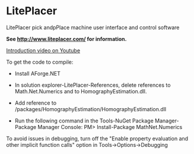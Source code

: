 # LitePlacer
LitePlacer pick andpPlace machine user interface and control software

**See  http://www.liteplacer.com/ for information.**

[Introduction video on Youtube](https://www.youtube.com/watch?v=3c5Vtuefm7o)

To get the code to compile: 

* Install AForge.NET

* In solution explorer-LitePlacer-References, delete references to Math.Net.Numerics and to HomographyEstimation.dll.

* Add reference to <your LitePlacer software directory>/packages/HomographyEstimation/HomographyEstimation.dll

* Run the following command in the Tools-NuGet Package Manager-Package Manager Console: PM> Install-Package MathNet.Numerics

To avoid issues in debugging, turn off the "Enable property evaluation and other implicit function calls" option in Tools->Options->Debugging 
